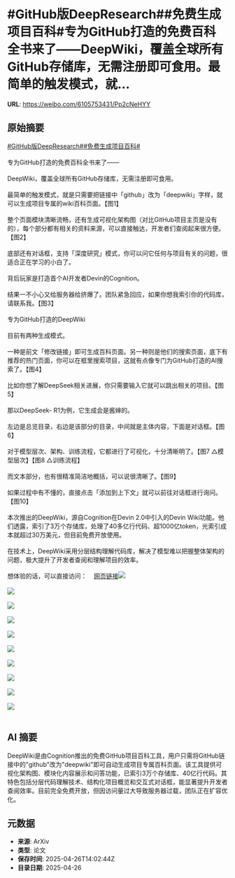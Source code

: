 # #GitHub版DeepResearch##免费生成项目百科#专为GitHub打造的免费百科全书来了——DeepWiki，覆盖全球所有GitHub存储库，无需注册即可食用。最简单的触发模式，就...

**URL**: https://weibo.com/6105753431/Pp2cNeHYY

## 原始摘要

<a href="https://m.weibo.cn/search?containerid=231522type%3D1%26t%3D10%26q%3D%23GitHub%E7%89%88DeepResearch%23&amp;extparam=%23GitHub%E7%89%88DeepResearch%23" data-hide=""><span class="surl-text">#GitHub版DeepResearch#</span></a><a href="https://m.weibo.cn/search?containerid=231522type%3D1%26t%3D10%26q%3D%23%E5%85%8D%E8%B4%B9%E7%94%9F%E6%88%90%E9%A1%B9%E7%9B%AE%E7%99%BE%E7%A7%91%23&amp;extparam=%23%E5%85%8D%E8%B4%B9%E7%94%9F%E6%88%90%E9%A1%B9%E7%9B%AE%E7%99%BE%E7%A7%91%23" data-hide=""><span class="surl-text">#免费生成项目百科#</span></a><br><br>专为GitHub打造的免费百科全书来了——<br><br>DeepWiki，覆盖全球所有GitHub存储库，无需注册即可食用。<br><br>最简单的触发模式，就是只需要把链接中「github」改为「deepwiki」字样，就可以生成项目专属的wiki百科页面。【图1】<br><br>整个页面模块清晰流畅，还有生成可视化架构图（对比GitHub项目主页是没有的），每个部分都有相关的资料来源，可以直接触达，开发者们查阅起来很方便。【图2】<br><br>底部还有对话框，支持「深度研究」模式，你可以问它任何与项目有关的问题，很适合正在学习的小白了。<br><br>背后玩家是打造首个AI开发者Devin的Cognition。<br><br>结果一不小心又给服务器给挤爆了。团队紧急回应，如果你想我索引你的代码库，请联系我。【图3】<br><br>专为GitHub打造的DeepWiki<br><br>目前有两种生成模式。<br><br>一种是前文「修改链接」即可生成百科页面。另一种则是他们的搜索页面，底下有推荐的热门页面，你可以在框里搜索项目，这就有点像专门为GitHub打造的AI搜索了。【图4】<br><br>比如你想了解DeepSeek相关进展，你只需要输入它就可以跳出相关的项目。【图5】<br><br>那以DeepSeek- R1为例，它生成会是酱婶的。<br><br>左边是总览目录，右边是该部分的目录，中间就是主体内容，下面是对话框。【图6】<br><br>对于模型层次、架构、训练流程，它都进行了可视化，十分清晰明了。【图7 △模型层次】【图8 △训练流程】<br><br>而文本部分，也有很精准简洁地概括，可以说很清晰了。【图9】<br><br>如果过程中有不懂的，直接点击「添加到上下文」就可以前往对话框进行询问。【图10】<br><br>本次推出的DeepWiki，源自Cognition在Devin 2.0中引入的Devin Wiki功能。他们透露，索引了3万个存储库，处理了40多亿行代码、超1000亿token，光索引成本就超过30万美元，但目前免费开放使用。<br><br>在技术上，DeepWiki采用分层结构理解代码库，解决了模型难以把握整体架构的问题，极大提升了开发者查阅和理解项目的效率。<br><br>想体验的话，可以直接访问：<a href="https://weibo.cn/sinaurl?u=https%3A%2F%2Fdeepwiki.com" data-hide=""><span class="url-icon"><img style="width: 1rem;height: 1rem" src="https://h5.sinaimg.cn/upload/2015/09/25/3/timeline_card_small_web_default.png" referrerpolicy="no-referrer"></span><span class="surl-text">网页链接</span></a><img style="" src="https://tvax3.sinaimg.cn/large/006Fd7o3gy1i0u4kfipfuj30ua0ci42m.jpg" referrerpolicy="no-referrer"><br><br><img style="" src="https://tvax1.sinaimg.cn/large/006Fd7o3gy1i0u4knyu0pg311o0m8npg.gif" referrerpolicy="no-referrer"><br><br><img style="" src="https://tvax3.sinaimg.cn/large/006Fd7o3gy1i0u4km1x6ng314k0n2e83.gif" referrerpolicy="no-referrer"><br><br><img style="" src="https://tvax3.sinaimg.cn/large/006Fd7o3gy1i0u4kf18clj30le054t9m.jpg" referrerpolicy="no-referrer"><br><br><img style="" src="https://tvax2.sinaimg.cn/large/006Fd7o3gy1i0u4khl9ljj327s182qk5.jpg" referrerpolicy="no-referrer"><br><br><img style="" src="https://tvax2.sinaimg.cn/large/006Fd7o3gy1i0u4kgyrnoj31oi13a7j1.jpg" referrerpolicy="no-referrer"><br><br><img style="" src="https://tvax1.sinaimg.cn/large/006Fd7o3gy1i0u4kgtm93j325u12kare.jpg" referrerpolicy="no-referrer"><br><br><img style="" src="https://tvax3.sinaimg.cn/large/006Fd7o3gy1i0u4kfgkq8j320g0ly43g.jpg" referrerpolicy="no-referrer"><br><br><img style="" src="https://tvax3.sinaimg.cn/large/006Fd7o3gy1i0u4kfcsz9j320k0hwn0y.jpg" referrerpolicy="no-referrer"><br><br><img style="" src="https://tvax3.sinaimg.cn/large/006Fd7o3gy1i0u4kqifspg30yk0raqv9.gif" referrerpolicy="no-referrer"><br><br>

## AI 摘要

DeepWiki是由Cognition推出的免费GitHub项目百科工具，用户只需将GitHub链接中的"github"改为"deepwiki"即可自动生成项目专属百科页面。该工具提供可视化架构图、模块化内容展示和问答功能，已索引3万个存储库、40亿行代码。其特色包括分层代码理解技术、结构化项目概览和交互式对话框，能显著提升开发者查阅效率。目前完全免费开放，但因访问量过大导致服务器过载，团队正在扩容优化。

## 元数据

- **来源**: ArXiv
- **类型**: 论文
- **保存时间**: 2025-04-26T14:02:44Z
- **目录日期**: 2025-04-26
